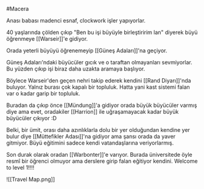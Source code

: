 #Macera

Anası babası madenci esnaf, clockwork işler yapıyorlar.

40 yaşlarında çölden çıkıp "Ben bu işi büyüyle birleştiririm lan" diyerek büyü öğrenmeye [[Warseir]]'e gidiyor.

Orada yeterli büyüyü öğrenemeyip [[Güneş Adaları]]'na geçiyor.

Güneş Adaları'ndaki büyücüler gıcık ve o taraftan olmayanları sevmiyorlar. Bu yüzden çıkıp işi biraz daha uzakta aramaya başlıyor.

Böylece Warseir'den geçen nehri takip ederek kendini [[Rand Diyarı]]'nda buluyor. Yalnız burası çok kapalı bir topluluk. Hatta yani kast sistemi falan var o kadar garip bir topluluk.

Buradan da çıkıp önce [[Mündung]]'a gidiyor orada büyük büyücüler varmış diye ama evet, oradakiler [[Harrion]] ile uğraşamayacak kadar büyük büyücüler çıkıyor :D

Belki, bir ümit, orası daha azınlıklarla dolu bir yer olduğundan kendine yer bulur diye [[Müttefikler Adası]]'na gidiyor ama şansı orada da yaver gitmiyor. Büyü eğitimini sadece kendi vatandaşlarına veriyorlarmış.

Son durak olarak oradan [[Warbonter]]'e varıyor. Burada üniversitede öyle resmî bir öğrenci olmuyor ama derslere girip falan eğitiyor kendini. Welcome to level 1!!!!

![[Travel Map.png]]